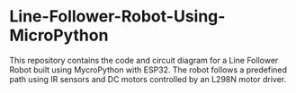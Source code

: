 # Line-Follower-Robot-Using-MicroPython
This repository contains the code and circuit diagram for a Line Follower Robot built using MycroPython with ESP32. The robot follows a predefined path using IR sensors and DC motors controlled by an L298N motor driver.
